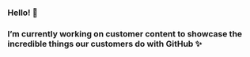 ### Hello! 👋
### I’m currently working on customer content to showcase the incredible things our customers do with GitHub ✨
<!--
**stephmoorhead/stephmoorhead** is a ✨ _special_ ✨ repository because its `README.md` (this file) appears on your GitHub profile.

Here are some ideas to get you started:

- 🔭 I’m currently working on customer content to showcase the incredible things our customers do with GitHub 
- 🌱 I’m currently learning ...
- 👯 I’m looking to collaborate on ...
- 🤔 I’m looking for help with ...
- 💬 Ask me about ...
- 📫 How to reach me: ...
- 😄 Pronouns: she/hers
- ⚡ Fun fact: ...
-->
